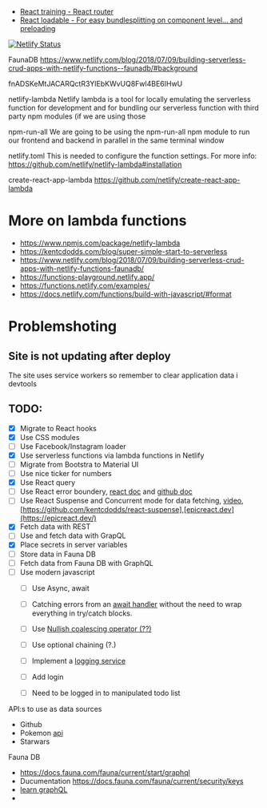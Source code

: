 * [React training - React router](https://reacttraining.com/react-router/web/example/basic)
* [React loadable - For easy bundlesplitting on component level... and preloading](https://github.com/jamiebuilds/react-loadable)


[![Netlify Status](https://api.netlify.com/api/v1/badges/9db31b59-e0a5-4d68-acf0-1560ae0f0a48/deploy-status)](https://app.netlify.com/sites/galante/deploys)




FaunaDB
https://www.netlify.com/blog/2018/07/09/building-serverless-crud-apps-with-netlify-functions--faunadb/#background

fnADSKeMtJACARQctR3YlEbKWvUQ8Fwl4BE6IHwU

netlify-lambda
Netlify lambda is a tool for locally emulating the serverless function for development and for bundling our serverless function with third party npm modules (if we are using those

npm-run-all
We are going to be using the npm-run-all npm module to run our frontend and backend in parallel in the same terminal window

netlify.toml
This is needed to configure the function settings. For more info: https://github.com/netlify/netlify-lambda#installation

create-react-app-lambda
https://github.com/netlify/create-react-app-lambda


# More on lambda functions
- https://www.npmjs.com/package/netlify-lambda
- https://kentcdodds.com/blog/super-simple-start-to-serverless
- https://www.netlify.com/blog/2018/07/09/building-serverless-crud-apps-with-netlify-functions-faunadb/
- https://functions-playground.netlify.app/
- https://functions.netlify.com/examples/
- https://docs.netlify.com/functions/build-with-javascript/#format


# Problemshoting
## Site is not updating after deploy
The site uses service workers so remember to clear application data i devtools

## TODO:
- [x] Migrate to React hooks
- [x] Use CSS modules
- [ ] Use Facebook/Instagram loader
- [x] Use serverless functions via lambda functions in Netlify
- [ ] Migrate from Bootstra to Material UI
- [ ] Use nice ticker for numbers
- [x] Use React query
- [ ] Use React error boundery, [react doc](https://reactjs.org/docs/error-boundaries.html) and [github doc](https://github.com/bvaughn/react-error-boundary)
- [ ] Use React Suspense and Concurrent mode for data fetching, [video](https://www.youtube.com/watch?v=xk_EWd11T94&feature=youtu.be&app=desktop), [https://github.com/kentcdodds/react-suspense],[epicreact.dev](https://epicreact.dev/)
- [x] Fetch data with REST
- [ ] Use and fetch data with GrapQL
- [x] Place secrets in server variables
- [ ] Store data in Fauna DB
- [ ] Fetch data from Fauna DB with GraphQL
- [ ] Use modern javascript
  - [ ] Use Async, await
  - [ ] Catching errors from an [await handler](https://www.npmjs.com/package/await-handler) without the need to wrap everything in try/catch blocks.
  - [ ] Use [Nullish coalescing operator (??)](https://developer.mozilla.org/en-US/docs/Web/JavaScript/Reference/Operators/Nullish_coalescing_operator)
  - [ ] Use optional chaining (?.)
  - [ ] Implement a [logging service](https://www.slant.co/topics/2615/~best-javascript-client-side-error-logging-services#1)
  - [ ] Add login
  - [ ] Need to be logged in to manipulated todo list
  

API:s to use as data sources
- Github
- Pokemon [api](https://graphql-pokemon.now.sh)
- Starwars


Fauna DB
- https://docs.fauna.com/fauna/current/start/graphql
- Ducumentation https://docs.fauna.com/fauna/current/security/keys
- [learn graphQL](https://www.howtographql.com/)
- 
